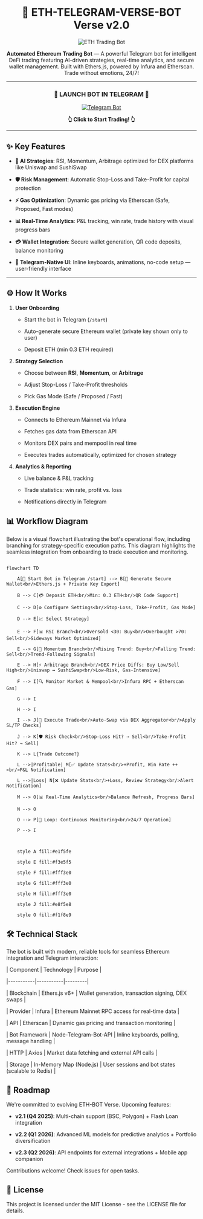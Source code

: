 <div align="center">

# 🚀 ETH-TELEGRAM-VERSE-BOT Verse v2.0

![ETH Trading Bot](https://i.ibb.co/MkHKDVJ6/a65e96a731a85c687ab655f3ac95bd73.jpg)

**Automated Ethereum Trading Bot** — A powerful Telegram bot for intelligent DeFi trading featuring AI-driven strategies, real-time analytics, and secure wallet management. Built with Ethers.js, powered by Infura and Etherscan. Trade without emotions, 24/7!

</div>

---

<div align="center">

### 🤖 **LAUNCH BOT IN TELEGRAM** 🤖

[![Telegram Bot](https://img.shields.io/badge/Telegram-@ethverse__bot-2CA5E0?style=for-the-badge&logo=telegram&logoColor=white)](https://t.me/ethverse_bot)

**👆 Click to Start Trading! 👆**

</div>

---

## ✨ Key Features
- **🤖 AI Strategies**: RSI, Momentum, Arbitrage optimized for DEX platforms like Uniswap and SushiSwap
- **🛡 Risk Management**: Automatic Stop-Loss and Take-Profit for capital protection
- **⚡ Gas Optimization**: Dynamic gas pricing via Etherscan (Safe, Proposed, Fast modes)
- **📊 Real-Time Analytics**: P&L tracking, win rate, trade history with visual progress bars
- **💳 Wallet Integration**: Secure wallet generation, QR code deposits, balance monitoring
- **📱 Telegram-Native UI**: Inline keyboards, animations, no-code setup — user-friendly interface

---

## ⚙️ How It Works
1. **User Onboarding**
   - Start the bot in Telegram (`/start`)
   - Auto-generate secure Ethereum wallet (private key shown only to user)
   - Deposit ETH (min 0.3 ETH required)
2. **Strategy Selection**
   - Choose between **RSI**, **Momentum**, or **Arbitrage**
   - Adjust Stop-Loss / Take-Profit thresholds
   - Pick Gas Mode (Safe / Proposed / Fast)
3. **Execution Engine**
   - Connects to Ethereum Mainnet via Infura
   - Fetches gas data from Etherscan API
   - Monitors DEX pairs and mempool in real time
   - Executes trades automatically, optimized for chosen strategy
4. **Analytics & Reporting**
   - Live balance & P&L tracking
   - Trade statistics: win rate, profit vs. loss
   - Notifications directly in Telegram

## 📊 Workflow Diagram
Below is a visual flowchart illustrating the bot's operational flow, including branching for strategy-specific execution paths. This diagram highlights the seamless integration from onboarding to trade execution and monitoring.

```mermaid
flowchart TD
    A[🚀 Start Bot in Telegram /start] --> B[🔑 Generate Secure Wallet<br/>Ethers.js + Private Key Export]
    B --> C[💳 Deposit ETH<br/>Min: 0.3 ETH<br/>QR Code Support]
    C --> D[⚙️ Configure Settings<br/>Stop-Loss, Take-Profit, Gas Mode]
    D --> E[📈 Select Strategy]
    E --> F[📊 RSI Branch<br/>Oversold <30: Buy<br/>Overbought >70: Sell<br/>Sideways Market Optimized]
    E --> G[🚀 Momentum Branch<br/>Rising Trend: Buy<br/>Falling Trend: Sell<br/>Trend-Following Signals]
    E --> H[⚡ Arbitrage Branch<br/>DEX Price Diffs: Buy Low/Sell High<br/>Uniswap ↔ SushiSwap<br/>Low-Risk, Gas-Intensive]
    F --> I[🔍 Monitor Market & Mempool<br/>Infura RPC + Etherscan Gas]
    G --> I
    H --> I
    I --> J[🎯 Execute Trade<br/>Auto-Swap via DEX Aggregator<br/>Apply SL/TP Checks]
    J --> K[🛡️ Risk Check<br/>Stop-Loss Hit? → Sell<br/>Take-Profit Hit? → Sell]
    K --> L{Trade Outcome?}
    L -->|Profitable| M[✅ Update Stats<br/>+Profit, Win Rate ++<br/>P&L Notification]
    L -->|Loss| N[❌ Update Stats<br/>+Loss, Review Strategy<br/>Alert Notification]
    M --> O[📊 Real-Time Analytics<br/>Balance Refresh, Progress Bars]
    N --> O
    O --> P[🔄 Loop: Continuous Monitoring<br/>24/7 Operation]
    P --> I

    style A fill:#e1f5fe
    style E fill:#f3e5f5
    style F fill:#fff3e0
    style G fill:#fff3e0
    style H fill:#fff3e0
    style J fill:#e8f5e8
    style O fill:#f1f8e9
```

## 🛠 Technical Stack
The bot is built with modern, reliable tools for seamless Ethereum integration and Telegram interaction:

| Component | Technology | Purpose |
|-----------|-----------|---------|
| Blockchain | Ethers.js v6+ | Wallet generation, transaction signing, DEX swaps |
| Provider | Infura | Ethereum Mainnet RPC access for real-time data |
| API | Etherscan | Dynamic gas pricing and transaction monitoring |
| Bot Framework | Node-Telegram-Bot-API | Inline keyboards, polling, message handling |
| HTTP | Axios | Market data fetching and external API calls |
| Storage | In-Memory Map (Node.js) | User sessions and bot states (scalable to Redis) |

## 🚀 Roadmap
We're committed to evolving ETH-BOT Verse. Upcoming features:

- **v2.1 (Q4 2025)**: Multi-chain support (BSC, Polygon) + Flash Loan integration
- **v2.2 (Q1 2026)**: Advanced ML models for predictive analytics + Portfolio diversification
- **v2.3 (Q2 2026)**: API endpoints for external integrations + Mobile app companion

Contributions welcome! Check issues for open tasks.

## 📄 License
This project is licensed under the MIT License - see the LICENSE file for details.